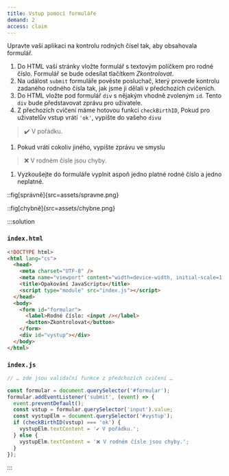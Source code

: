```yaml
---
title: Vstup pomocí formuláře
demand: 2
access: claim
---
```


Upravte vaši aplikaci na kontrolu rodných čísel tak, aby obsahovala formulář.

1. Do HTML vaší stránky vložte formulář s textovým políčkem pro rodné číslo. Formulář se bude odesílat tlačítkem _Zkontrolovat_.
1. Na událost `submit` formuláře pověste posluchač, který provede kontrolu zadaného rodného čísla tak, jak jsme ji dělali v předchozích cvičeních.
1. Do HTML vložte pod formulář `div` s nějakým vhodně zvoleným `id`. Tento `div` bude představovat zprávu pro uživatele.
1. Z přechozích cvičení máme hotovou funkci `checkBirthID`, Pokud pro uživatelův vstup vrátí `'ok'`, vypište do vašeho `div`u

> ✔️ V pořádku.

1. Pokud vrátí cokoliv jiného, vypište zprávu ve smyslu

> ❌ V rodném čísle jsou chyby.

1. Vyzkoušejte do formuláře vyplnit aspoň jedno platné rodné číslo a jedno neplatné.

::fig[správně]{src=assets/spravne.png}

::fig[chybně]{src=assets/chybne.png}

:::solution

### `index.html`

```html
<!DOCTYPE html>
<html lang="cs">
  <head>
    <meta charset="UTF-8" />
    <meta name="viewport" content="width=device-width, initial-scale=1.0" />
    <title>Opakování JavaScriptu</title>
    <script type="module" src="index.js"></script>
  </head>
  <body>
    <form id="formular">
      <label>Rodné číslo: <input /></label>
      <button>Zkontrolovat</button>
    </form>
    <div id="vystup"></div>
  </body>
</html>
```

### `index.js`

```js
// … zde jsou validační funkce z předchozích cvičení …

const formular = document.querySelector('#formular');
formular.addEventListener('submit', (event) => {
  event.preventDefault();
  const vstup = formular.querySelector('input').value;
  const vystupElm = document.querySelector('#vystup');
  if (checkBirthID(vstup) === 'ok') {
    vystupElm.textContent = '✔️ V pořádku.';
  } else {
    vystupElm.textContent = '❌ V rodném čísle jsou chyby.';
  }
});
```

:::
